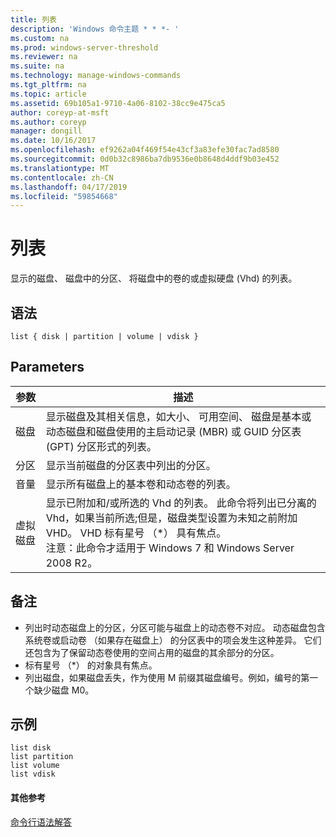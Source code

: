 ```yaml
---
title: 列表
description: 'Windows 命令主题 * * *- '
ms.custom: na
ms.prod: windows-server-threshold
ms.reviewer: na
ms.suite: na
ms.technology: manage-windows-commands
ms.tgt_pltfrm: na
ms.topic: article
ms.assetid: 69b105a1-9710-4a06-8102-38cc9e475ca5
author: coreyp-at-msft
ms.author: coreyp
manager: dongill
ms.date: 10/16/2017
ms.openlocfilehash: ef9262a04f469f54e43cf3a83efe30fac7ad8580
ms.sourcegitcommit: 0d0b32c8986ba7db9536e0b8648d4ddf9b03e452
ms.translationtype: MT
ms.contentlocale: zh-CN
ms.lasthandoff: 04/17/2019
ms.locfileid: "59854668"
---
```

# <a name="list"></a>列表



显示的磁盘、 磁盘中的分区、 将磁盘中的卷的或虚拟硬盘 (Vhd) 的列表。

## <a name="syntax"></a>语法

```
list { disk | partition | volume | vdisk }
```

## <a name="parameters"></a>Parameters

|参数|描述|
|---------|-----------|
|磁盘|显示磁盘及其相关信息，如大小、 可用空间、 磁盘是基本或动态磁盘和磁盘使用的主启动记录 (MBR) 或 GUID 分区表 (GPT) 分区形式的列表。|
|分区|显示当前磁盘的分区表中列出的分区。|
|音量|显示所有磁盘上的基本卷和动态卷的列表。|
|虚拟磁盘|显示已附加和/或所选的 Vhd 的列表。 此命令将列出已分离的 Vhd，如果当前所选;但是，磁盘类型设置为未知之前附加 VHD。 VHD 标有星号 （*） 具有焦点。</br>注意：此命令才适用于 Windows 7 和 Windows Server 2008 R2。|

## <a name="remarks"></a>备注

-   列出时动态磁盘上的分区，分区可能与磁盘上的动态卷不对应。 动态磁盘包含系统卷或启动卷 （如果存在磁盘上） 的分区表中的项会发生这种差异。 它们还包含为了保留动态卷使用的空间占用的磁盘的其余部分的分区。
-   标有星号 （*） 的对象具有焦点。
-   列出磁盘，如果磁盘丢失，作为使用 M 前缀其磁盘编号。例如，编号的第一个缺少磁盘 M0。

## <a name="BKMK_examples"></a>示例

```
list disk
list partition
list volume
list vdisk
```

#### <a name="additional-references"></a>其他参考

[命令行语法解答](command-line-syntax-key.md)

